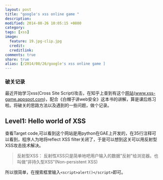 ```yaml
---
layout: post
title: "google's xss online game "
description: 
modified: 2014-08-26 10:05:15 +0800
category: 
tags: [xss]
image:
  feature: 19.jpg-clip.jpg
  credit: 
  creditlink: 
comments: true
share: true
alias: [/2014/08/26/google's xss online game ]
---
```


### 破关记录

最近开始学习xss(Cross Site Script)攻击，在知乎上查到有这个[网站](www.xss-game.appspot.com)(www.xss-game.appspot.com)，配合《白帽子讲web安全》这本书的讲解，算是课后练习啦。将破关的思路方法以及遇到的一些问题，做个记录。
<!--more-->

## Level1: Hello world of XSS
查看Target code,可以看到这个网站是用python在GAE上开发的，在35行注释可以看到，程序人为地将reflect XSS filter关闭了，于是可以想到这关可以用反射型XSS攻击技术解决。

> 反射型XSS： 反射性XSS只是简单地吧用户输入的数据"反射"给浏览器。也叫做“非持久型XSS”(Non-persistent XSS)

所以很简单，在搜索框里输入`<script>alert()</script>`即可。